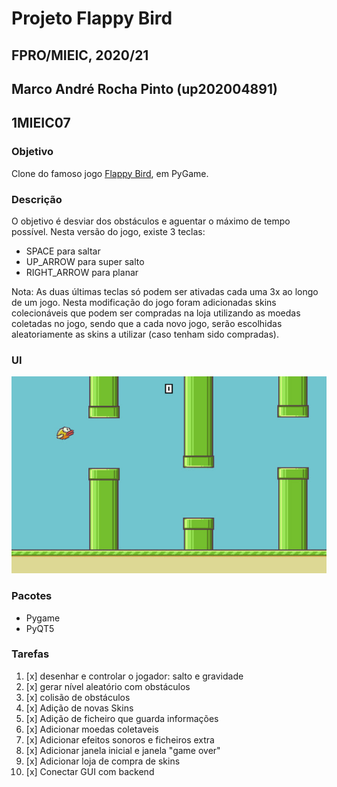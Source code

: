 # Projeto Flappy Bird
## FPRO/MIEIC, 2020/21
## Marco André Rocha Pinto (up202004891)
## 1MIEIC07

### Objetivo

Clone do famoso jogo [Flappy Bird](https://flappybird.io/), em PyGame.

### Descrição

O objetivo é desviar dos obstáculos e aguentar o máximo de tempo possível.
Nesta versão do jogo, existe 3 teclas:
- SPACE para saltar
- UP_ARROW para super salto
- RIGHT_ARROW para planar

Nota: As duas últimas teclas só podem ser ativadas cada uma 3x ao longo de um jogo.
Nesta modificação do jogo foram adicionadas skins colecionáveis que podem ser compradas na loja utilizando as moedas coletadas no jogo, sendo que a cada novo jogo, serão escolhidas aleatoriamente as skins a utilizar (caso tenham sido compradas).

### UI

![UI](src/assets/ui.jpg)

### Pacotes

- Pygame
- PyQT5


### Tarefas

1. [x] desenhar e controlar o jogador: salto e gravidade
2. [x] gerar nível aleatório com obstáculos
3. [x] colisão de obstáculos
4. [x] Adição de novas Skins 
5. [x] Adição de ficheiro que guarda informações
6. [x] Adicionar moedas coletaveis
7. [x] Adicionar efeitos sonoros e ficheiros extra
8. [x] Adicionar janela inicial e janela "game over"
9. [x] Adicionar loja de compra de skins
10. [x] Conectar GUI com backend
